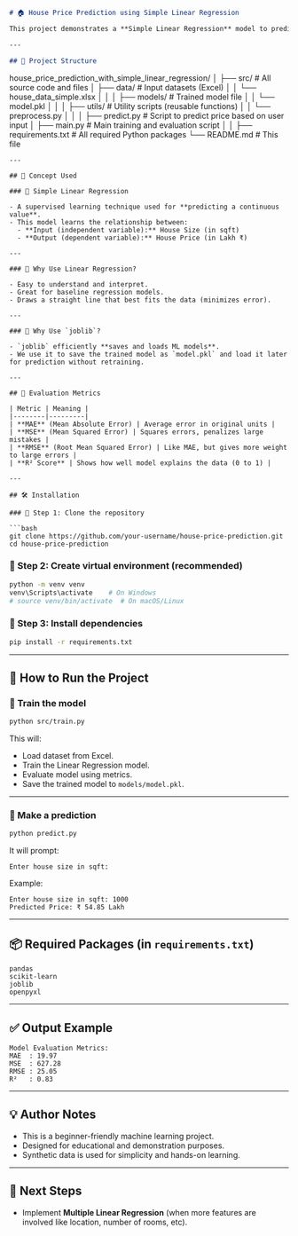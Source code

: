 ```markdown
# 🏠 House Price Prediction using Simple Linear Regression

This project demonstrates a **Simple Linear Regression** model to predict house prices based on the house size (in square feet). It uses a synthetic dataset and provides a clean structure for training, evaluating, and making predictions.

---

## 📘 Project Structure

```

house_price_prediction_with_simple_linear_regression/
│
├── src/ # All source code and files
│ ├── data/ # Input datasets (Excel)
│ │ └── house_data_simple.xlsx
│ │
│ ├── models/ # Trained model file
│ │ └── model.pkl
│ │
│ ├── utils/ # Utility scripts (reusable functions)
│ │ └── preprocess.py
│ │
│ ├── predict.py # Script to predict price based on user input
│ ├── main.py # Main training and evaluation script
│ 
│
├── requirements.txt # All required Python packages
└── README.md # This file

```
---

## 🧠 Concept Used

### 🔹 Simple Linear Regression

- A supervised learning technique used for **predicting a continuous value**.
- This model learns the relationship between:
  - **Input (independent variable):** House Size (in sqft)
  - **Output (dependent variable):** House Price (in Lakh ₹)

---

### 🔹 Why Use Linear Regression?

- Easy to understand and interpret.
- Great for baseline regression models.
- Draws a straight line that best fits the data (minimizes error).

---

### 🔹 Why Use `joblib`?

- `joblib` efficiently **saves and loads ML models**.
- We use it to save the trained model as `model.pkl` and load it later for prediction without retraining.

---

## 🧪 Evaluation Metrics

| Metric | Meaning |
|--------|---------|
| **MAE** (Mean Absolute Error) | Average error in original units |
| **MSE** (Mean Squared Error) | Squares errors, penalizes large mistakes |
| **RMSE** (Root Mean Squared Error) | Like MAE, but gives more weight to large errors |
| **R² Score** | Shows how well model explains the data (0 to 1) |

---

## 🛠 Installation

### 🔹 Step 1: Clone the repository

```bash
git clone https://github.com/your-username/house-price-prediction.git
cd house-price-prediction
````

### 🔹 Step 2: Create virtual environment (recommended)

```bash
python -m venv venv
venv\Scripts\activate    # On Windows
# source venv/bin/activate  # On macOS/Linux
```

### 🔹 Step 3: Install dependencies

```bash
pip install -r requirements.txt
```

---

## 🚀 How to Run the Project

### 🔹 Train the model

```bash
python src/train.py
```

This will:

* Load dataset from Excel.
* Train the Linear Regression model.
* Evaluate model using metrics.
* Save the trained model to `models/model.pkl`.

---

### 🔹 Make a prediction

```bash
python predict.py
```

It will prompt:

```
Enter house size in sqft:
```

Example:

```
Enter house size in sqft: 1000
Predicted Price: ₹ 54.85 Lakh
```

---

## 📦 Required Packages (in `requirements.txt`)

```
pandas
scikit-learn
joblib
openpyxl
```

---

## ✅ Output Example

```
Model Evaluation Metrics:
MAE  : 19.97
MSE  : 627.28
RMSE : 25.05
R²   : 0.83
```

---

## 💡 Author Notes

* This is a beginner-friendly machine learning project.
* Designed for educational and demonstration purposes.
* Synthetic data is used for simplicity and hands-on learning.

---

## 📌 Next Steps

* Implement **Multiple Linear Regression** (when more features are involved like location, number of rooms, etc).